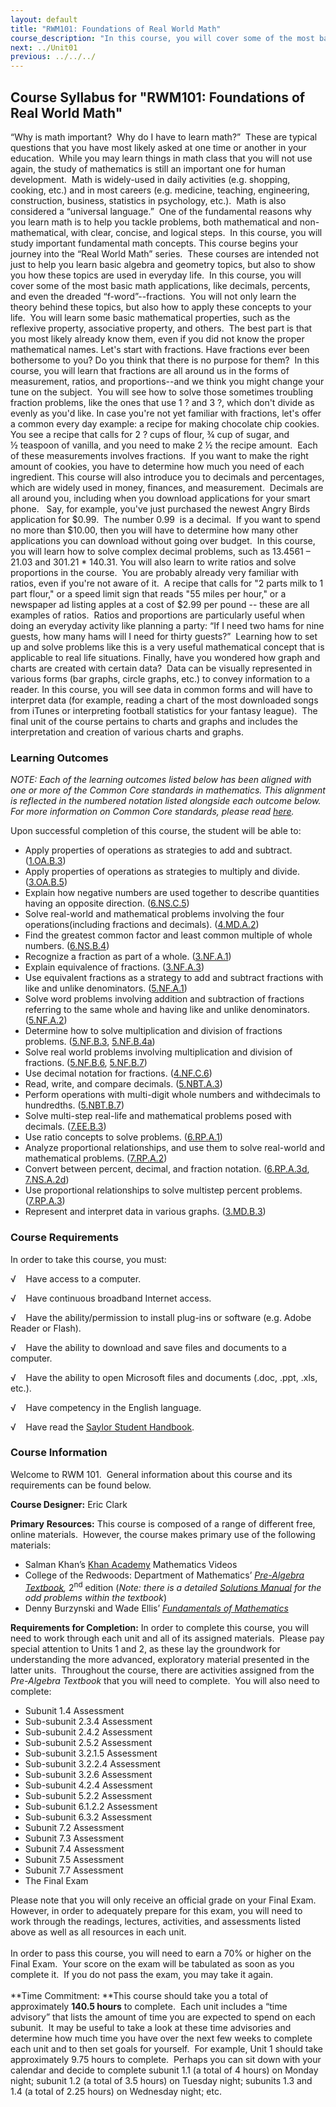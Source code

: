 ```yaml
---
layout: default
title: "RWM101: Foundations of Real World Math"
course_description: "In this course, you will cover some of the most basic math applications, like decimals, percents, and even fractions. You will not only learn the theory behind these topics, but also how to apply these concepts to your life. You will learn some basic mathematical properties, such as the reflexive property, associative property, and others."
next: ../Unit01
previous: ../../../
---
```

Course Syllabus for "RWM101: Foundations of Real World Math"
------------------------------------------------------------

“Why is math important?  Why do I have to learn math?”  These are
typical questions that you have most likely asked at one time or another
in your education.  While you may learn things in math class that you
will not use again, the study of mathematics is still an important one
for human development.  Math is widely-used in daily activities (e.g.
shopping, cooking, etc.) and in most careers (e.g. medicine, teaching,
engineering, construction, business, statistics in psychology, etc.). 
Math is also considered a “universal language.”  One of the fundamental
reasons why you learn math is to help you tackle problems, both
mathematical and non-mathematical, with clear, concise, and logical
steps.  In this course, you will study important fundamental math
concepts. This course begins your journey into the “Real World Math”
series.  These courses are intended not just to help you learn basic
algebra and geometry topics, but also to show you how these topics are
used in everyday life.  In this course, you will cover some of the most
basic math applications, like decimals, percents, and even the dreaded
“f-word”--fractions.  You will not only learn the theory behind these
topics, but also how to apply these concepts to your life.  You will
learn some basic mathematical properties, such as the reflexive
property, associative property, and others.  The best part is that you
most likely already know them, even if you did not know the proper
mathematical names. Let's start with fractions. Have fractions ever been
bothersome to you? Do you think that there is no purpose for them?  In
this course, you will learn that fractions are all around us in the
forms of measurement, ratios, and proportions--and we think you might
change your tune on the subject.  You will see how to solve those
sometimes troubling fraction problems, like the ones that use 1 ? and 3
?, which don't divide as evenly as you'd like. In case you're not yet
familiar with fractions, let's offer a common every day example: a
recipe for making chocolate chip cookies.  You see a recipe that calls
for 2 ? cups of flour, ¾ cup of sugar, and ½ teaspoon of vanilla, and
you need to make 2 ½ the recipe amount.  Each of these measurements
involves fractions.  If you want to make the right amount of cookies,
you have to determine how much you need of each ingredient. This course
will also introduce you to decimals and percentages, which are widely
used in money, finances, and measurement.  Decimals are all around you,
including when you download applications for your smart phone.   Say,
for example, you've just purchased the newest Angry Birds application
for $0.99.  The number 0.99  is a decimal.  If you want to spend no more
than $10.00, then you will have to determine how many other applications
you can download without going over budget.  In this course, you will
learn how to solve complex decimal problems, such as 13.4561 – 21.03 and
301.21 \* 140.31. You will also learn to write ratios and solve
proportions in the course.  You are probably already very familiar with
ratios, even if you're not aware of it.  A recipe that calls for "2
parts milk to 1 part flour," or a speed limit sign that reads "55 miles
per hour," or a newspaper ad listing apples at a cost of $2.99 per
pound -- these are all examples of ratios.  Ratios and proportions are
particularly useful when doing an everyday activity like planning a
party: “If I need two hams for nine guests, how many hams will I need
for thirty guests?”  Learning how to set up and solve problems like this
is a very useful mathematical concept that is applicable to real life
situations. Finally, have you wondered how graph and charts are created
with certain data?  Data can be visually represented in various forms
(bar graphs, circle graphs, etc.) to convey information to a reader. In
this course, you will see data in common forms and will have to
interpret data (for example, reading a chart of the most downloaded
songs from iTunes or interpreting football statistics for your fantasy
league).  The final unit of the course pertains to charts and graphs and
includes the interpretation and creation of various charts and graphs.

### Learning Outcomes

*NOTE: Each of the learning outcomes listed below has been aligned with
one or more of the Common Core standards in mathematics. This alignment
is reflected in the numbered notation listed alongside each outcome
below. For more information on Common Core standards, please read
[here](http://www.corestandards.org/).*  
  
 Upon successful completion of this course, the student will be able
to:  

-   Apply properties of operations as strategies to add and subtract.
    ([1.OA.B.3](http://www.corestandards.org/Math/Content/1/OA/B/3))
-   Apply properties of operations as strategies to multiply and divide.
    ([3.OA.B.5](http://www.corestandards.org/Math/Content/3/OA/B/5))
-   Explain how negative numbers are used together to describe
    quantities having an opposite direction.
    ([6.NS.C.5](http://www.corestandards.org/Math/Content/6/NS/C/5))
-   Solve real-world and mathematical problems involving the four
    operations(including fractions and decimals).
    ([4.MD.A.2](http://www.corestandards.org/Math/Content/4/MD/A/2))
-   Find the greatest common factor and least common multiple of whole
    numbers.
    ([6.NS.B.4](http://www.corestandards.org/Math/Content/6/NS/B/4))
-   Recognize a fraction as part of a whole.
    ([3.NF.A.1](http://www.corestandards.org/Math/Content/3/NF/A/1))
-   Explain equivalence of fractions.
    ([3.NF.A.3](http://www.corestandards.org/Math/Content/3/NF/A/3))
-   Use equivalent fractions as a strategy to add and subtract fractions
    with like and unlike denominators.
    ([5.NF.A.1](http://www.corestandards.org/Math/Content/5/NF/A/1))
-   Solve word problems involving addition and subtraction of fractions
    referring to the same whole and having like and unlike denominators.
    ([5.NF.A.2](http://www.corestandards.org/Math/Content/5/NF/A/2))
-   Determine how to solve multiplication and division of fractions
    problems.
    ([5.NF.B.3](http://www.corestandards.org/Math/Content/5/NF/B/3),
    [5.NF.B.4a](http://www.corestandards.org/Math/Content/5/NF/B/4/a))
-   Solve real world problems involving multiplication and division of
    fractions.
    ([5.NF.B.6](http://www.corestandards.org/Math/Content/5/NF/B/6),
    [5.NF.B.7](http://www.corestandards.org/Math/Content/5/NF/B/7))
-   Use decimal notation for fractions.
    ([4.NF.C.6](http://www.corestandards.org/Math/Content/4/NF/C/6))
-   Read, write, and compare decimals.
    ([5.NBT.A.3](http://www.corestandards.org/Math/Content/5/NBT/A/3))
-   Perform operations with multi-digit whole numbers and withdecimals
    to hundredths.
    ([5.NBT.B.7](http://www.corestandards.org/Math/Content/5/NBT/B/7))
-   Solve multi-step real-life and mathematical problems posed with
    decimals.
    ([7.EE.B.3](http://www.corestandards.org/Math/Content/7/EE/B/3))
-   Use ratio concepts to solve problems.
    ([6.RP.A.1](http://www.corestandards.org/Math/Content/6/RP/A/1))
-   Analyze proportional relationships, and use them to solve real-world
    and mathematical problems.
    ([7.RP.A.2](http://www.corestandards.org/Math/Content/7/RP/A/2))
-   Convert between percent, decimal, and fraction notation.
    ([6.RP.A.3d](http://www.corestandards.org/Math/Content/6/RP/A/3/d),
    [7.NS.A.2d](http://www.corestandards.org/Math/Content/7/NS/A/2/d))
-   Use proportional relationships to solve multistep percent problems.
    ([7.RP.A.3](http://www.corestandards.org/Math/Content/7/RP/A/3))
-   Represent and interpret data in various graphs.
    ([3.MD.B.3](http://www.corestandards.org/Math/Content/3/MD/B/3))

### Course Requirements

In order to take this course, you must:  
  
 √    Have access to a computer.  
  
 √    Have continuous broadband Internet access.  
  
 √    Have the ability/permission to install plug-ins or software (e.g.
Adobe Reader or Flash).  
  
 √    Have the ability to download and save files and documents to a
computer.  
  
 √    Have the ability to open Microsoft files and documents (.doc,
.ppt, .xls, etc.).  
  
 √    Have competency in the English language.  
  
 √    Have read the [Saylor Student
Handbook](http://www.saylor.org/site/wp-content/uploads/2012/05/Saylor-StudentHandbook.pdf).

### Course Information

Welcome to RWM 101.  General information about this course and its
requirements can be found below.   
  
 **Course Designer:** Eric Clark  
  
 **Primary** **Resources:** This course is composed of a range of
different free, online materials.  However, the course makes primary use
of the following materials:  

-   Salman Khan’s [Khan
    Academy](http://www.khanacademy.org/) Mathematics Videos
-   College of the Redwoods: Department of Mathematics’ [*Pre-Algebra
    Textbook*](http://mathrev.redwoods.edu/PreAlgText/Prealgebra.pdf)*,*
    2<sup>nd</sup> edition (*Note: there is a detailed* *[Solutions
    Manual](http://mathrev.redwoods.edu/PreAlgText/PrealgebraSolutions.pdf) for
    the odd problems within the textbook*)
-   Denny Burzynski and Wade Ellis’ [*Fundamentals of
    Mathematics*](http://cnx.org/content/col10615/latest/)

**Requirements for Completion:** In order to complete this course, you
will need to work through each unit and all of its assigned materials. 
Please pay special attention to Units 1 and 2, as these lay the
groundwork for understanding the more advanced, exploratory material
presented in the latter units.  Throughout the course, there are
activities assigned from the *Pre-Algebra Textbook* that you will need
to complete.  You will also need to complete:  

-   Subunit 1.4 Assessment
-   Sub-subunit 2.3.4 Assessment
-   Sub-subunit 2.4.2 Assessment
-   Sub-subunit 2.5.2 Assessment
-   Sub-subunit 3.2.1.5 Assessment
-   Sub-subunit 3.2.2.4 Assessment
-   Sub-subunit 3.2.6 Assessment
-   Sub-subunit 4.2.4 Assessment
-   Sub-subunit 5.2.2 Assessment
-   Sub-subunit 6.1.2.2 Assessment
-   Sub-subunit 6.3.2 Assessment
-   Subunit 7.2 Assessment
-   Subunit 7.3 Assessment
-   Subunit 7.4 Assessment
-   Subunit 7.5 Assessment
-   Subunit 7.7 Assessment
-   The Final Exam

Please note that you will only receive an official grade on your Final
Exam.  However, in order to adequately prepare for this exam, you will
need to work through the readings, lectures, activities, and assessments
listed above as well as all resources in each unit.  
    
 In order to pass this course, you will need to earn a 70% or higher on
the Final Exam.  Your score on the exam will be tabulated as soon as you
complete it.  If you do not pass the exam, you may take it again.  
    
 **Time Commitment: **This course should take you a total of
approximately **140.5 hours** to complete.  Each unit includes a “time
advisory” that lists the amount of time you are expected to spend on
each subunit.  It may be useful to take a look at these time advisories
and determine how much time you have over the next few weeks to complete
each unit and to then set goals for yourself.  For example, Unit 1
should take approximately 9.75 hours to complete.  Perhaps you can sit
down with your calendar and decide to complete subunit 1.1 (a total of 4
hours) on Monday night; subunit 1.2 (a total of 3.5 hours) on Tuesday
night; subunits 1.3 and 1.4 (a total of 2.25 hours) on Wednesday night;
etc.  
    

